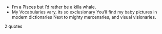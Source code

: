  - I’m a Pisces but I’d rather be a killa whale.
 - My Vocabularies vary, its so exclusionary You’ll find my baby pictures in modern dictionaries Next to mighty mercenaries, and visual visionaries.

2 quotes
